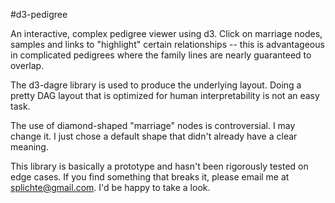 #d3-pedigree

An interactive, complex pedigree viewer using d3. Click on marriage nodes, samples and links to "highlight" certain relationships -- this is advantageous in complicated pedigrees where the family lines are nearly guaranteed to overlap. 

The d3-dagre library is used to produce the underlying layout. Doing a pretty DAG layout that is optimized for human interpretability is not an easy task.

The use of diamond-shaped "marriage" nodes is controversial. I may change it. I just chose a default shape that didn't already have a clear meaning. 

This library is basically a prototype and hasn't been rigorously tested on edge cases. If you find something that breaks it, please email me at splichte@gmail.com. I'd be happy to take a look. 

